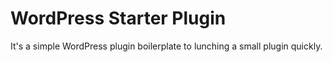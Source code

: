 # WordPress Starter Plugin

It's a simple WordPress plugin boilerplate to lunching a small plugin quickly.
